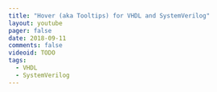 ```yaml
---
title: "Hover (aka Tooltips) for VHDL and SystemVerilog"
layout: youtube
pager: false
date: 2018-09-11
comments: false
videoid: TODO
tags:
  - VHDL
  - SystemVerilog
---
```


